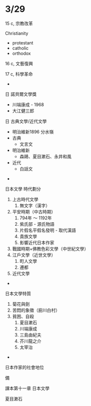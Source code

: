 # 3/29

15 c, 宗教改革

Christianity

* protestant
* catholic
* orthodox

16 c, 文藝復興

17 c, 科學革命

-

日 諾貝爾文學獎

* 川端康成  - 1968
* 大江健三郎

日 古典文學/近代文學

* 明治維新1896 分水嶺
* 古典
  * 文言文
* 明治維新
  * 森鷗、夏目漱石、永井和風
* 近代
  * 白話文

-

日本文學 時代劃分

1. 上古時代文學
   1. 無文字（漢字）
2. 平安時期（中古時期）
   1. 794年 ～ 1192年
   2. 紫氏部 - 源氏物語
   3. 片假名平假名發明 - 取代漢語
   4. 貴族文學
   5. 影響近代日本作家
3. 戰國時期+佛教色彩文學（中世紀文學）
4. 江戶文學（近世文學）
   1. 町人文學
   2. 遷都
5. 近代文學

-

日本文學特質

1. 菊花與劍
2. 苦悶的象徵（廚川白村）
3. 貧困、自殺
   1. 夏目漱石
   2. 川端康成
   3. 三島由紀夫
   4. 芥川龍之介
   5. 太宰治

-

日本作家的社會地位

備

課本第十一章 日本文學

夏目漱石

